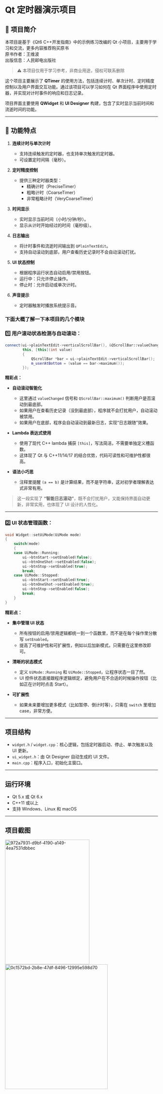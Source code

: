 
# Qt 定时器演示项目

## 🌟 项目简介
本项目是基于《Qt6 C++开发指南》中的示例练习改编的 Qt 小项目，主要用于学习和交流，更多内容推荐购买原书  
原书作者：王维波  
出版信息：人民邮电出版社
> ⚠️ 本项目仅用于学习参考，非商业用途，侵权可联系删除

这个项目主要展示了 **QTimer** 的使用方法，包括连续计时、单次计时、定时精度控制以及用户界面交互功能。通过该项目可以学习如何在 Qt 界面程序中使用定时器，并实现对计时事件的响应和日志记录。

项目界面主要使用 **QWidget** 和 **UI Designer** 构建，包含了实时显示当前时间和流逝时间的功能。

---

##  🧩 功能特点
1. **连续计时与单次计时**
   - 支持连续触发的定时器，也支持单次触发的定时器。
   - 可设置定时间隔（毫秒）。

2. **定时精度控制**
   - 提供三种定时器类型：
     - 精确计时（PreciseTimer）
     - 粗略计时（CoarseTimer）
     - 非常粗略计时（VeryCoarseTimer）

3. **时间显示**
   - 实时显示当前时间（小时/分钟/秒）。
   - 显示从计时开始经过的时间（毫秒级）。

4. **日志输出**
   - 将计时事件和流逝时间输出到 `QPlainTextEdit`。
   - 支持自动滚动到底部，用户查看历史记录时不会自动滚动打扰。

5. **UI 状态控制**
   - 根据程序运行状态自动启用/禁用按钮。
   - 运行中：只允许停止操作。
   - 停止时：允许启动或单次计时。

6. **声音提示**
   - 定时器触发时播放系统提示音。
### 下面大概了解一下本项目的几个模块

### **1️⃣ 用户滚动状态检测与自动滚动：**

```cpp
connect(ui->plainTextEdit->verticalScrollBar(), &QScrollBar::valueChanged,
        this, [this](int value)
        {
            QScrollBar *bar = ui->plainTextEdit->verticalScrollBar();
            m_userAtBottom = (value == bar->maximum());
        });
```

**精彩点：**

* **自动滚动智能化**

  * 这里通过 `valueChanged` 信号和 `QScrollBar::maximum()` 判断用户是否滚动到最底部。
  * 如果用户在查看历史记录（没到最底部），程序就不会打扰用户，自动滚动被禁用。
  * 如果用户在底部，程序会自动滚动到最新日志，实现“日志跟随”效果。
* **Lambda 表达式使用**

  * 使用了现代 C++ lambda 捕获 `[this]`，写法简洁，不需要单独定义槽函数。
  * 这体现了 Qt 与 C++11/14/17 的结合优势，代码可读性和可维护性都很高。
* **语法小巧思**

  * 注释里提醒 `(a == b)` 是计算结果，而不是字符串，这对初学者理解表达式非常有用。

> 这一段实现了 **“智能日志滚动”**，既不会打扰用户，又能保持界面自动更新，非常实用，也体现了 UI 设计的人性化。

---

### **2️⃣ UI 状态管理函数：**

```cpp
void Widget::setUiMode(UiMode mode)
{
    switch(mode)
    {
    case UiMode::Running:
        ui->btnStart->setEnabled(false);
        ui->btnOneShot->setEnabled(false);
        ui->btnStop->setEnabled(true);
        break;
    case UiMode::Stopped:
        ui->btnStart->setEnabled(true);
        ui->btnOneShot->setEnabled(true);
        ui->btnStop->setEnabled(false);
        break;
    }
}
```

**精彩点：**

* **集中管理 UI 状态**

  * 所有按钮的启用/禁用逻辑都统一到一个函数里，而不是在每个操作里分散写 `setEnabled`。
  * 提高了可维护性和可扩展性，例如以后加新模式，只需要在这里修改即可。
* **清晰的状态模式**

  * 定义 `UiMode::Running` 和 `UiMode::Stopped`，让程序状态一目了然。
  * UI 控件状态直接跟程序逻辑绑定，避免用户在不合适的时候操作按钮（比如正在计时时点击 Start）。
* **可扩展性**

  * 如果未来要增加更多模式（比如暂停、倒计时等），只需在 `switch` 里增加 case，非常方便。



---

## 项目结构
- `widget.h` / `widget.cpp`：核心逻辑，包括定时器启动、停止、单次触发以及 UI 更新。
- `ui_widget.h`：由 Qt Designer 自动生成的 UI 文件。
- `main.cpp`：程序入口，初始化主窗口。

---

## 运行环境
- Qt 5.x 或 Qt 6.x
- C++11 或以上
- 支持 Windows、Linux 和 macOS

---



## 项目截图

<img width="278" height="411" alt="972a7931-d9bf-4190-a149-4ea7531dbbec" src="https://github.com/user-attachments/assets/6726b6a5-8a64-4b63-ae67-7603a54cafac" /><img width="338" height="411" alt="0c1572bd-2b8e-47df-8496-12995e598d70" src="https://github.com/user-attachments/assets/406e68af-ff24-450a-9061-cce72363bc6e" />






